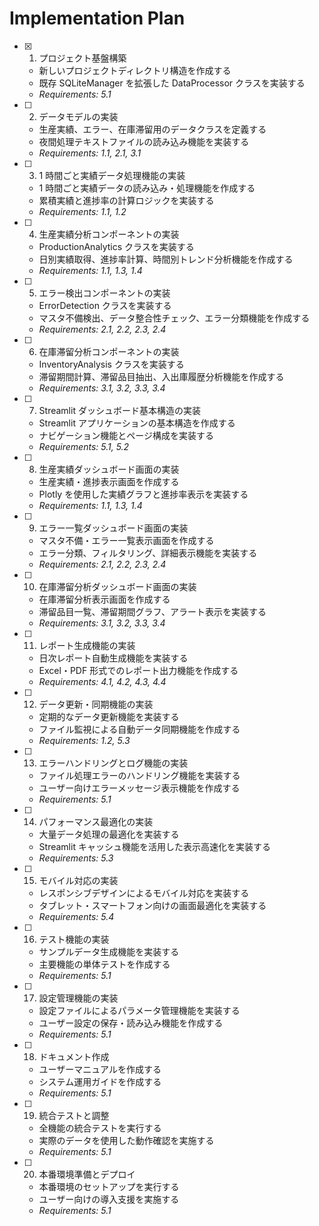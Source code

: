 # Implementation Plan

- [x] 1. プロジェクト基盤構築

  - 新しいプロジェクトディレクトリ構造を作成する
  - 既存 SQLiteManager を拡張した DataProcessor クラスを実装する
  - _Requirements: 5.1_

- [ ] 2. データモデルの実装

  - 生産実績、エラー、在庫滞留用のデータクラスを定義する
  - 夜間処理テキストファイルの読み込み機能を実装する
  - _Requirements: 1.1, 2.1, 3.1_

- [ ] 3. 1 時間ごと実績データ処理機能の実装

  - 1 時間ごと実績データの読み込み・処理機能を作成する
  - 累積実績と進捗率の計算ロジックを実装する
  - _Requirements: 1.1, 1.2_

- [ ] 4. 生産実績分析コンポーネントの実装

  - ProductionAnalytics クラスを実装する
  - 日別実績取得、進捗率計算、時間別トレンド分析機能を作成する
  - _Requirements: 1.1, 1.3, 1.4_

- [ ] 5. エラー検出コンポーネントの実装

  - ErrorDetection クラスを実装する
  - マスタ不備検出、データ整合性チェック、エラー分類機能を作成する
  - _Requirements: 2.1, 2.2, 2.3, 2.4_

- [ ] 6. 在庫滞留分析コンポーネントの実装

  - InventoryAnalysis クラスを実装する
  - 滞留期間計算、滞留品目抽出、入出庫履歴分析機能を作成する
  - _Requirements: 3.1, 3.2, 3.3, 3.4_

- [ ] 7. Streamlit ダッシュボード基本構造の実装

  - Streamlit アプリケーションの基本構造を作成する
  - ナビゲーション機能とページ構成を実装する
  - _Requirements: 5.1, 5.2_

- [ ] 8. 生産実績ダッシュボード画面の実装

  - 生産実績・進捗表示画面を作成する
  - Plotly を使用した実績グラフと進捗率表示を実装する
  - _Requirements: 1.1, 1.3, 1.4_

- [ ] 9. エラー一覧ダッシュボード画面の実装

  - マスタ不備・エラー一覧表示画面を作成する
  - エラー分類、フィルタリング、詳細表示機能を実装する
  - _Requirements: 2.1, 2.2, 2.3, 2.4_

- [ ] 10. 在庫滞留分析ダッシュボード画面の実装

  - 在庫滞留分析表示画面を作成する
  - 滞留品目一覧、滞留期間グラフ、アラート表示を実装する
  - _Requirements: 3.1, 3.2, 3.3, 3.4_

- [ ] 11. レポート生成機能の実装

  - 日次レポート自動生成機能を実装する
  - Excel・PDF 形式でのレポート出力機能を作成する
  - _Requirements: 4.1, 4.2, 4.3, 4.4_

- [ ] 12. データ更新・同期機能の実装

  - 定期的なデータ更新機能を実装する
  - ファイル監視による自動データ同期機能を作成する
  - _Requirements: 1.2, 5.3_

- [ ] 13. エラーハンドリングとログ機能の実装

  - ファイル処理エラーのハンドリング機能を実装する
  - ユーザー向けエラーメッセージ表示機能を作成する
  - _Requirements: 5.1_

- [ ] 14. パフォーマンス最適化の実装

  - 大量データ処理の最適化を実装する
  - Streamlit キャッシュ機能を活用した表示高速化を実装する
  - _Requirements: 5.3_

- [ ] 15. モバイル対応の実装

  - レスポンシブデザインによるモバイル対応を実装する
  - タブレット・スマートフォン向けの画面最適化を実装する
  - _Requirements: 5.4_

- [ ] 16. テスト機能の実装

  - サンプルデータ生成機能を実装する
  - 主要機能の単体テストを作成する
  - _Requirements: 5.1_

- [ ] 17. 設定管理機能の実装

  - 設定ファイルによるパラメータ管理機能を実装する
  - ユーザー設定の保存・読み込み機能を作成する
  - _Requirements: 5.1_

- [ ] 18. ドキュメント作成

  - ユーザーマニュアルを作成する
  - システム運用ガイドを作成する
  - _Requirements: 5.1_

- [ ] 19. 統合テストと調整

  - 全機能の統合テストを実行する
  - 実際のデータを使用した動作確認を実施する
  - _Requirements: 5.1_

- [ ] 20. 本番環境準備とデプロイ
  - 本番環境のセットアップを実行する
  - ユーザー向けの導入支援を実施する
  - _Requirements: 5.1_
